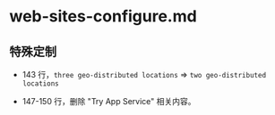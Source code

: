 # web-sites-configure.md

## 特殊定制

* 143 行，`three geo-distributed locations` => `two geo-distributed locations`

* 147-150 行，删除 "Try App Service" 相关内容。
